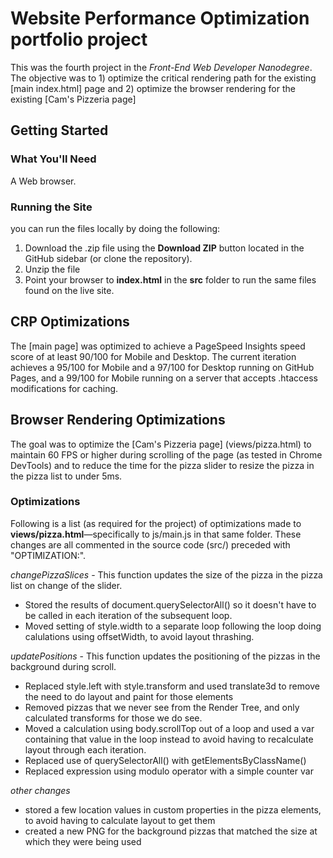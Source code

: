# Website Performance Optimization portfolio project

This was the fourth project in the _Front-End Web Developer Nanodegree_. The objective was to 1) optimize the critical rendering path for the existing [main index.html] page and 2) optimize the browser rendering for the existing [Cam's Pizzeria page]

## Getting Started

### What You'll Need

A Web browser.

### Running the Site
you can run the files locally by doing the following:

1. Download the .zip file using the **Download ZIP** button located in the GitHub sidebar (or clone the repository).
2. Unzip the file
3.  Point your browser to **index.html** in the **src** folder to run the same files found on the live site.

## CRP Optimizations

The [main page] was optimized to achieve a PageSpeed Insights speed score of at least 90/100 for Mobile and Desktop. The current iteration achieves a 95/100 for Mobile and a 97/100 for Desktop running on GitHub Pages, and a 99/100 for Mobile running on a server that accepts .htaccess modifications for caching.

## Browser Rendering Optimizations

The goal was to optimize the [Cam's Pizzeria page] (views/pizza.html) to maintain 60 FPS or higher during scrolling of the page (as tested in Chrome DevTools) and to reduce the time for the pizza slider to resize the pizza in the pizza list to under 5ms.

### Optimizations

Following is a list (as required for the project) of optimizations made to **views/pizza.html**—specifically to js/main.js in that same folder. These changes are all commented in the source code (src/) preceded with "OPTIMIZATION:".

*changePizzaSlices* - This function updates the size of the pizza in the pizza list on change of the slider.

* Stored the results of document.querySelectorAll() so it doesn't have to be called in each iteration of the subsequent loop.
* Moved setting of style.width to a separate loop following the loop doing calulations using offsetWidth, to avoid layout thrashing.

*updatePositions* - This function updates the positioning of the pizzas in the background during scroll.

* Replaced style.left with style.transform and used translate3d to remove the need to do layout and paint for those elements
* Removed pizzas that we never see from the Render Tree, and only calculated transforms for those we do see.
* Moved a calculation using body.scrollTop out of a loop and used a var containing that value in the loop instead to avoid having to recalculate layout through each iteration.
* Replaced use of querySelectorAll() with getElementsByClassName()
* Replaced expression using modulo operator with a simple counter var

*other changes*

* stored a few location values in custom properties in the pizza elements, to avoid having to calculate layout to get them
* created a new PNG for the background pizzas that matched the size at which they were being used


